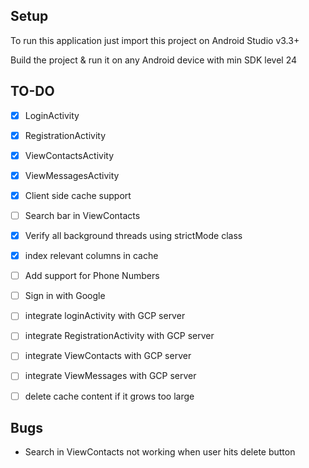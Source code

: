 ## Setup

To run this application just import this project on Android Studio v3.3+

Build the project & run it on any Android device with min SDK level 24


## TO-DO

- [x] LoginActivity
- [x] RegistrationActivity
- [x] ViewContactsActivity
- [x] ViewMessagesActivity
- [x] Client side cache support
- [ ] Search bar in ViewContacts
- [x] Verify all background threads using strictMode class
- [x] index relevant columns in cache
- [ ] Add support for Phone Numbers
- [ ] Sign in with Google
- [ ] integrate loginActivity with GCP server
- [ ] integrate RegistrationActivity with GCP server
- [ ] integrate ViewContacts with GCP server
- [ ] integrate ViewMessages with GCP server
- [ ] delete cache content if it grows too large


## Bugs
- Search in ViewContacts not working when user hits delete button

